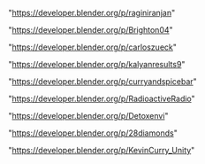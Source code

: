 "https://developer.blender.org/p/raginiranjan"

"https://developer.blender.org/p/Brighton04"

"https://developer.blender.org/p/carloszueck"

"https://developer.blender.org/p/kalyanresults9"

"https://developer.blender.org/p/curryandspicebar"

"https://developer.blender.org/p/RadioactiveRadio"

"https://developer.blender.org/p/Detoxenvi"

"https://developer.blender.org/p/28diamonds"

"https://developer.blender.org/p/KevinCurry_Unity"

 

